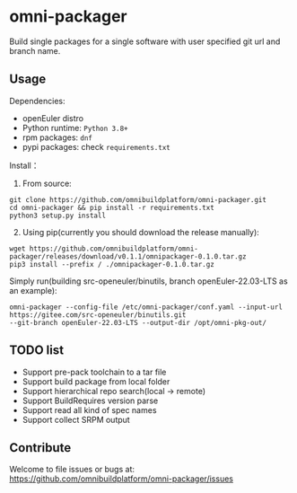 # omni-packager
Build single packages for a single software with user specified git url and branch name.

## Usage
Dependencies: 
- openEuler distro
- Python runtime: `Python 3.8+`
- rpm packages: `dnf`
- pypi packages: check `requirements.txt`

Install：

1. From source:
```shell
git clone https://github.com/omnibuildplatform/omni-packager.git
cd omni-packager && pip install -r requirements.txt
python3 setup.py install
```

2. Using pip(currently you should download the release manually):
```shell
wget https://github.com/omnibuildplatform/omni-packager/releases/download/v0.1.1/omnipackager-0.1.0.tar.gz
pip3 install --prefix / ./omnipackager-0.1.0.tar.gz
```

Simply run(building src-openeuler/binutils, branch openEuler-22.03-LTS as an example):
```shell
omni-packager --config-file /etc/omni-packager/conf.yaml --input-url https://gitee.com/src-openeuler/binutils.git
--git-branch openEuler-22.03-LTS --output-dir /opt/omni-pkg-out/
```

## TODO list

- Support pre-pack toolchain to a tar file
- Support build package from local folder
- Support hierarchical repo search(local -> remote)
- Support BuildRequires version parse
- Support read all kind of spec names
- Support collect SRPM output

## Contribute

Welcome to file issues or bugs at:
https://github.com/omnibuildplatform/omni-packager/issues
